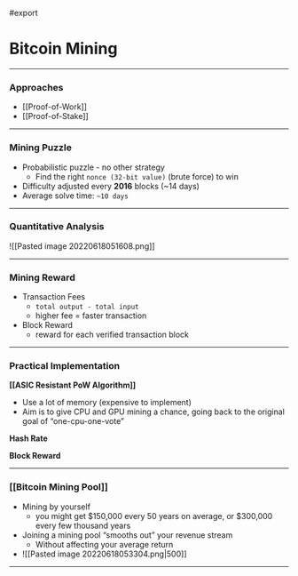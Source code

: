 #export
# Bitcoin Mining
___
### Approaches
- [[Proof-of-Work]]
- [[Proof-of-Stake]]

___
### Mining Puzzle
- Probabilistic puzzle - no other strategy
	- Find the right `nonce (32-bit value)` (brute force) to win
- Difficulty adjusted every **2016** blocks (~14 days)
- Average solve time: `~10 days`

___
### Quantitative Analysis
![[Pasted image 20220618051608.png]]



___
### Mining Reward
- Transaction Fees
	- `total output - total input`
	- higher fee = faster transaction
- Block Reward
	- reward for each verified transaction block

___
### Practical Implementation
**[[ASIC Resistant PoW Algorithm]]**
- Use a lot of memory (expensive to implement)
- Aim is to give CPU and GPU mining a chance, going back to the original goal of “one-cpu-one-vote”

**Hash Rate**


**Block Reward**


___
### [[Bitcoin Mining Pool]]
- Mining by yourself
	- you might get $150,000 every 50 years on average, or $300,000 every few thousand years
- Joining a mining pool “smooths out” your revenue stream
	- Without affecting your average return
- ![[Pasted image 20220618053304.png|500]]

___

